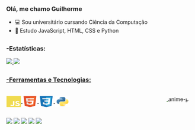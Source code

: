 ### Olá, me chamo Guilherme

- 💻 Sou universitário cursando Ciência da Computação
- 📗 Estudo JavaScript, HTML, CSS e Python
##

###  -Estatísticas:
<div>
<a href="https://github.com/guifzy">
<img height="180cm" src="https://github-readme-stats.vercel.app/api?username=guifzy&show_icons=true&theme=merko&count_private=true"/>
<img height="150cm" src="https://github-readme-stats.vercel.app/api/top-langs/?username=guifzy&layout=compact&theme=merko)](https://github.com/anuraghazra/github-readme-stats"/>
  
##
  
### -Ferramentas e Tecnologias:
<div style="display: inline_block"><br>
  <img align="center" alt="gui-Js" height="30" width="40" src="https://raw.githubusercontent.com/devicons/devicon/master/icons/javascript/javascript-plain.svg">
  <img align="center" alt="guia-HTML" height="30" width="40" src="https://raw.githubusercontent.com/devicons/devicon/master/icons/html5/html5-original.svg">
  <img align="center" alt="gui-CSS" height="30" width="40" src="https://raw.githubusercontent.com/devicons/devicon/master/icons/css3/css3-original.svg">
  <img align="center" alt="gui-Python" height="30" width="40" src="https://raw.githubusercontent.com/devicons/devicon/master/icons/python/python-original.svg">
  <img align="right" alt="anime-pic" height="150" style="border-radius:50px;" src="https://madmuseum.org/sites/default/files/styles/5_x_3/public/2019/02/Ghost%20in%20the%20Shell_01_0.jpg?itok=vdR3Dmle">
  
  ##
  
</div>
  <a href="https://instagram.com/guifzy" target="_blank"><img src="https://img.shields.io/badge/-Instagram-%23E4405F?style=for-the-badge&logo=instagram&logoColor=black" target="_blank"></a>
 	<a href="https://www.twitch.tv/gfzyy" target="_blank"><img src="https://img.shields.io/badge/Twitch-9146FF?style=for-the-badge&logo=twitch&logoColor=white" target="_blank"></a>
 <a href="https://discordapp.com/users/342832331570020362" target="_blank"><img src="https://img.shields.io/badge/Discord-7289DA?style=for-the-badge&logo=discord&logoColor=white" target="_blank"></a> 
  <a href = "mailto:guifernandes.contact@gmail.com"><img src="https://img.shields.io/badge/-Gmail-%23333?style=for-the-badge&logo=gmail&logoColor=dark" target="_blank"></a>
  <a href="https://www.linkedin.com/in/guilherme-monteiro-45104a269/" target="_blank"><img src="https://img.shields.io/badge/-LinkedIn-%230077B5?style=for-the-badge&logo=linkedin&logoColor=white" target="_blank"></a> 

<div>
  <src="https://github-readme-activity-graph.cyclic.app/graph?username=gfzy&bg_color=000000&color=ffffff&line=0cdf24&point=00852c&area=true&hide_border=true)](https://github.com/ashutosh00710/github-readme-activity-graph"/>
